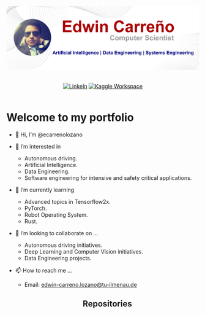<!---
ecarrenolozano/ecarrenolozano is a ✨ special ✨ repository because its `README.md` (this file) appears on your GitHub profile.
You can click the Preview link to take a look at your changes.
--->


<div align="center">
  <p>
    <a align="center" href="https://github.com/ecarrenolozano" target="_blank">
      <img width="750" src="https://github.com/ecarrenolozano/ecarrenolozano/blob/main/github_frame_3.png"></a>
  </p>
  
   <br>
  <div>
     <a href="https://www.linkedin.com/in/egcarren/"><img src="https://img.shields.io/badge/LinkedIn-0077B5?style=for-the-badge&logo=linkedin&logoColor=white" alt="LinkeIn"></a>
    <a href="https://www.kaggle.com/egcarren"><img src="https://img.shields.io/badge/Kaggle-20BEFF?style=for-the-badge&logo=Kaggle&logoColor=white" alt="Kaggle Workspace"></a>
  </div>  
  <br>  
</div>

# Welcome to my portfolio
- 👋 Hi, I’m @ecarrenolozano
- 👀 I’m interested in 
  * Autonomous driving.
  * Artificial Intelligence.
  * Data Engineering.
  * Software engineering for intensive and safety critical applications.
- 🌱 I’m currently learning
  * Advanced topics in Tensorflow2x.
  * PyTorch.
  * Robot Operating System.
  * Rust.
- 💞️ I’m looking to collaborate on ...
  * Autonomous driving initiatives.
  * Deep Learning and Computer Vision initiatives.
  * Data Engineering projects.
- 📫 How to reach me ...
  * Email: edwin-carreno.lozano@tu-ilmenau.de

  ## <div align="center">Repositories</div>
